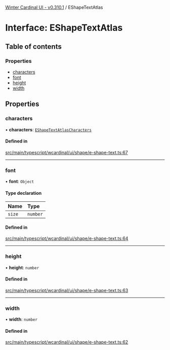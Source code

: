 [Winter Cardinal UI - v0.310.1](../index.md) / EShapeTextAtlas

# Interface: EShapeTextAtlas

## Table of contents

### Properties

- [characters](EShapeTextAtlas.md#characters)
- [font](EShapeTextAtlas.md#font)
- [height](EShapeTextAtlas.md#height)
- [width](EShapeTextAtlas.md#width)

## Properties

### characters

• **characters**: [`EShapeTextAtlasCharacters`](../index.md#eshapetextatlascharacters)

#### Defined in

[src/main/typescript/wcardinal/ui/shape/e-shape-text.ts:67](https://github.com/winter-cardinal/winter-cardinal-ui/blob/v0.310.1/src/main/typescript/wcardinal/ui/shape/e-shape-text.ts#L67)

___

### font

• **font**: `Object`

#### Type declaration

| Name | Type |
| :------ | :------ |
| `size` | `number` |

#### Defined in

[src/main/typescript/wcardinal/ui/shape/e-shape-text.ts:64](https://github.com/winter-cardinal/winter-cardinal-ui/blob/v0.310.1/src/main/typescript/wcardinal/ui/shape/e-shape-text.ts#L64)

___

### height

• **height**: `number`

#### Defined in

[src/main/typescript/wcardinal/ui/shape/e-shape-text.ts:63](https://github.com/winter-cardinal/winter-cardinal-ui/blob/v0.310.1/src/main/typescript/wcardinal/ui/shape/e-shape-text.ts#L63)

___

### width

• **width**: `number`

#### Defined in

[src/main/typescript/wcardinal/ui/shape/e-shape-text.ts:62](https://github.com/winter-cardinal/winter-cardinal-ui/blob/v0.310.1/src/main/typescript/wcardinal/ui/shape/e-shape-text.ts#L62)
